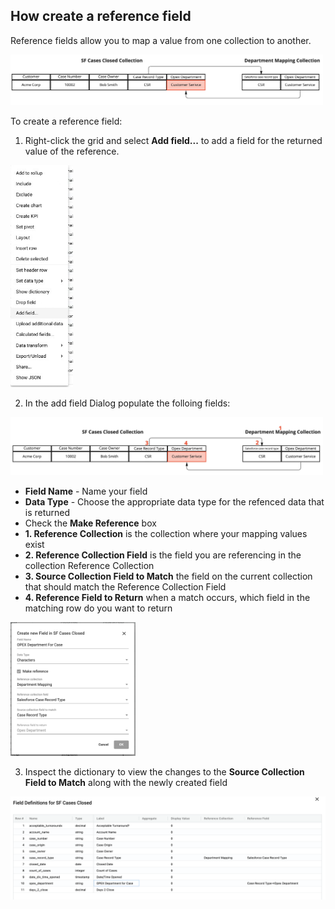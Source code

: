 ## How create a reference field

Reference fields allow you to map a value from one collection to another.

<img src="../assets/ref_field_example.jpg"  style="width:500px" class="border"></img>

To create a reference field:

1. Right-click the grid and select  **Add field...** to add a field for the returned value of the reference.

<img src="../assets/ref_field_add_field.jpg"  style="width:100px" class="border"></img>


2. In the add field Dialog populate the folloing fields:


<img src="../assets/ref_field_example_nums.jpg"  style="width:500px" class="border"></img>

  - **Field Name** - Name your field
  - **Data Type** - Choose the appropriate data type for the refenced data that is returned
  - Check the **Make Reference** box
  - **1. Reference Collection** is the collection where your mapping values exist
  - **2. Reference Collection Field** is the field you are referencing in the collection Reference Collection
  - **3. Source Collection Field to Match** the field on the current collection that should match the Reference Collection Field
  - **4. Reference Field to Return** when a match occurs, which field in the matching row do you want to return

<img src="../assets/ref_field_dialog.png"  style="width:200px" class="border"></img>

3. Inspect the dictionary to view the changes to the **Source Collection Field to Match** along with the newly created field

<img src="../assets/ref_field_dictionary.png"  style="width:800px" class="border"></img>



